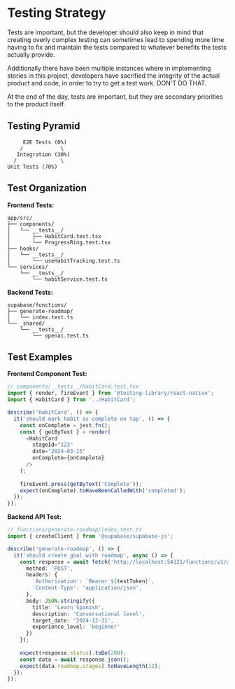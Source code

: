 # Testing Strategy

Tests are important, but the developer should also keep in mind that creating overly complex testing can sometimes lead to spending more time having to fix and maintain the tests compared to whatever benefits the tests actually provide. 

Additionally there have been multiple instances where in implementing stories in this project, developers have sacrified the integrity of the actual product and code, in order to try to get a test work. DON'T DO THAT. 

At the end of the day, tests are important, but they are secondary priorities to the product itself. 

## Testing Pyramid

```
     E2E Tests (0%)
    /            \
   Integration (30%)
  /              \
Unit Tests (70%)
```

## Test Organization

**Frontend Tests:**
```
app/src/
├── components/
│   └── __tests__/
│       ├── HabitCard.test.tsx
│       └── ProgressRing.test.tsx
├── hooks/
│   └── __tests__/
│       └── useHabitTracking.test.ts
└── services/
    └── __tests__/
        └── habitService.test.ts
```

**Backend Tests:**
```
supabase/functions/
├── generate-roadmap/
│   └── index.test.ts
└── _shared/
    └── __tests__/
        └── openai.test.ts
```

## Test Examples

**Frontend Component Test:**
```typescript
// components/__tests__/HabitCard.test.tsx
import { render, fireEvent } from '@testing-library/react-native';
import { HabitCard } from '../HabitCard';

describe('HabitCard', () => {
  it('should mark habit as complete on tap', () => {
    const onComplete = jest.fn();
    const { getByText } = render(
      <HabitCard 
        stageId="123" 
        date="2024-03-15" 
        onComplete={onComplete}
      />
    );
    
    fireEvent.press(getByText('Complete'));
    expect(onComplete).toHaveBeenCalledWith('completed');
  });
});
```

**Backend API Test:**
```typescript
// functions/generate-roadmap/index.test.ts
import { createClient } from '@supabase/supabase-js';

describe('generate-roadmap', () => {
  it('should create goal with roadmap', async () => {
    const response = await fetch('http://localhost:54321/functions/v1/generate-roadmap', {
      method: 'POST',
      headers: {
        'Authorization': `Bearer ${testToken}`,
        'Content-Type': 'application/json',
      },
      body: JSON.stringify({
        title: 'Learn Spanish',
        description: 'Conversational level',
        target_date: '2024-12-31',
        experience_level: 'beginner'
      })
    });
    
    expect(response.status).toBe(200);
    const data = await response.json();
    expect(data.roadmap.stages).toHaveLength(12);
  });
});
```
